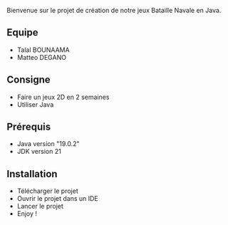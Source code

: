 Bienvenue sur le projet de création de notre jeux Bataille Navale en Java.

## Equipe
- Talal BOUNAAMA
- Matteo DEGANO

## Consigne
- Faire un jeux 2D en 2 semaines
- Utiliser Java

## Prérequis
- Java version "19.0.2"
- JDK version 21

## Installation
- Télécharger le projet
- Ouvrir le projet dans un IDE
- Lancer le projet
- Enjoy !
